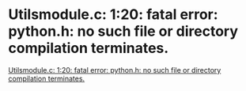 # Utilsmodule.c: 1:20: fatal error: python.h: no such file or directory compilation terminates.
[Utilsmodule.c: 1:20: fatal error: python.h: no such file or directory compilation terminates.](https://aiwithcloud.com/2021/09/08/utilsmodule-c-120-fatal-error-python-h-no-such-file-or-directory-compilation-terminates/)